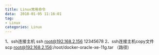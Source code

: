 ```yaml
---
title: Linux常用命令
data:  2018-01-05 11:16:01
tag:
- Linux
categories: Linux
---
```


1、ssh连接主机
ssh root@192.168.2.156 
12345678 
2、ssh连接主机copy文件
scp root@192.168.2.156:/root/docker-oracle-xe-11g.tar （路径)
